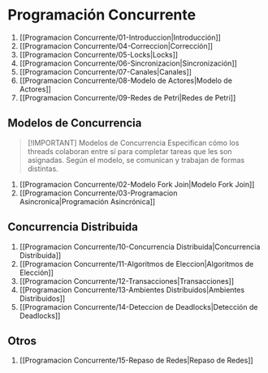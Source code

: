 # Programación Concurrente
1. [[Programacion Concurrente/01-Introduccion|Introducción]]
2. [[Programacion Concurrente/04-Correccion|Corrección]]
3. [[Programacion Concurrente/05-Locks|Locks]]
4. [[Programacion Concurrente/06-Sincronizacion|Sincronización]]
5. [[Programacion Concurrente/07-Canales|Canales]]
6. [[Programacion Concurrente/08-Modelo de Actores|Modelo de Actores]]
7. [[Programacion Concurrente/09-Redes de Petri|Redes de Petri]]

## Modelos de Concurrencia

> [!IMPORTANT] Modelos de Concurrencia
> Especifican cómo los threads colaboran entre sí para completar tareas que les son asignadas. Según el modelo, se comunican y trabajan de formas distintas.
1. [[Programacion Concurrente/02-Modelo Fork Join|Modelo Fork Join]]
2. [[Programacion Concurrente/03-Programacion Asincronica|Programación Asincrónica]]

## Concurrencia Distribuida
1. [[Programacion Concurrente/10-Concurrencia Distribuida|Concurrencia Distribuida]]
2. [[Programacion Concurrente/11-Algoritmos de Eleccion|Algoritmos de Elección]]
3. [[Programacion Concurrente/12-Transacciones|Transacciones]]
4. [[Programacion Concurrente/13-Ambientes Distribuidos|Ambientes Distribuidos]]
5. [[Programacion Concurrente/14-Deteccion de Deadlocks|Detección de Deadlocks]]

## Otros
1. [[Programacion Concurrente/15-Repaso de Redes|Repaso de Redes]]
